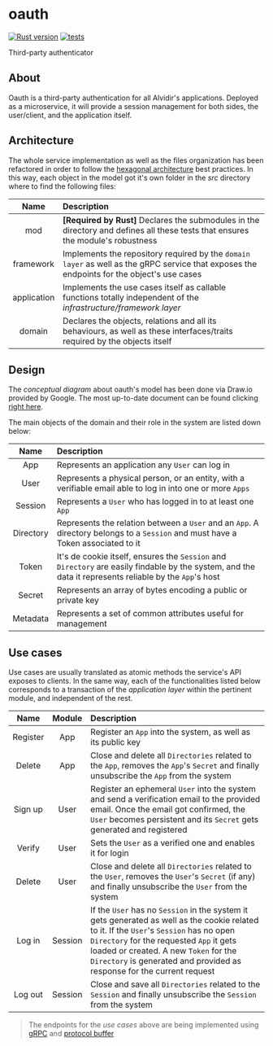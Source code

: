 # oauth

[![Rust version](https://img.shields.io/badge/Rust-v1.54.0-orange.svg)](https://www.rust-lang.org/) [![tests](https://github.com/alvidir/oauth/actions/workflows/test.yaml/badge.svg?branch=master)](https://github.com/alvidir/oauth/actions/workflows/test.yaml)

Third-party authenticator

## About

Oauth is a third-party authentication for all Alvidir's applications. Deployed as a microservice, it will provide a session management for both sides, the user/client, and the application itself.

## Architecture

The whole service implementation as well as the files organization has been refactored in order to follow the [hexagonal architecture](https://en.wikipedia.org/wiki/Hexagonal_architecture_(software)) best practices. In this way, each object in the model got it's own folder in the _src_ directory where to find the following files:

| Name | Description |
|:-:|:-|
|mod| **[Required by Rust]** Declares the submodules in the directory and defines all these tests that ensures the module's robustness |
|framework| Implements the repository required by the `domain layer` as well as the gRPC service that exposes the endpoints for the object's use cases |
|application| Implements the use cases itself as callable functions totally independent of the _infrastructure/framework layer_ |
|domain| Declares the objects, relations and all its behaviours, as well as these interfaces/traits required by the objects itself |

## Design

The _conceptual diagram_ about oauth's model has been done via Draw.io provided by Google. The most up-to-date document can be found clicking [right here](https://drive.google.com/file/d/1huTe3jNqp3A_0WMB6tjhwSkBoqh_uA9F/view?usp=sharing).

The main objects of the domain and their role in the system are listed down below:

| Name | Description |
|:-:|:-|
| App | Represents an application any `User` can log in |
| User | Represents a physical person, or an entity, with a verifiable email able to log in into one or more `Apps` |
| Session | Represents a `User` who has logged in to at least one `App`|
| Directory | Represents the relation between a `User` and an `App`. A directory belongs to a `Session` and must have a Token associated to it|
| Token | It's de cookie itself, ensures the `Session` and `Directory` are easily findable by the system, and the data it represents reliable by the `App`'s host|
| Secret | Represents an array of bytes encoding a public or private key |
| Metadata | Represents a set of common attributes useful for management |

## Use cases
Use cases are usually translated as atomic methods the service's API exposes to clients. In the same way, each of the functionalities listed below corresponds to a transaction of the _application layer_ within the pertinent module, and independent of the rest.

| Name | Module | Description |
|:-:|:-:|:-|
| Register | App | Register an `App` into the system, as well as its public key|
| Delete | App | Close and delete all `Directories` related to the `App`, removes the `App`'s `Secret` and finally unsubscribe the `App` from the system|
| Sign up | User | Register an ephemeral `User` into the system and send a verification email to the provided email. Once the email got confirmed, the `User` becomes persistent and its `Secret` gets generated and registered |
| Verify | User | Sets the `User` as a verified one and enables it for login|
| Delete | User | Close and delete all `Directories` related to the `User`, removes the `User`'s `Secret` (if any) and finally unsubscribe the `User` from the system|
| Log in | Session | If the `User` has no `Session` in the system it gets generated as well as the cookie related to it. If the `User`'s `Session` has no open `Directory` for the requested `App` it gets loaded or created. A new `Token` for the `Directory` is generated and provided as response for the current request |
| Log out | Session | Close and save all `Directories` related to the `Session` and finally unsubscribe the `Session` from the system |

> The endpoints for the _use cases_ above are being implemented using [gRPC](https://grpc.io/) and [protocol buffer](https://developers.google.com/protocol-buffers)